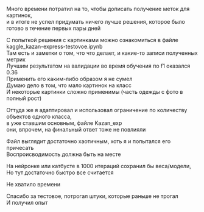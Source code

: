 Много времени потратил на то, чтобы дописать получение меток для картинок, <br/>
 и в итоге не успел придумать ничего лучше решения, которое было готово в течение первых пары дней <br/>

С попыткой решения с картинками можно ознакомиться в файле kaggle_kazan-express-testovoe.ipynb <br/>
 Там есть и заметки о том, что что делает, и какие-то записи полученных метрик <br/>
 Лучшим результатом на валидации во время обучения по f1 оказался 0.36 <br/>
 Применить его каким-либо образом я не сумел <br/>
 Думаю дело в том, что мало картинок на класс <br/>
 И некоторые картинки сложно применимы (часть одежды с фото в полный рост) <br/>

Оттуда же я адаптировал и использовал ограничение по количеству объектов одного класса, <br/>
 в уже ставшим основным, файле Kazan_exp <br/>
 они, впрочем, на финальный ответ тоже не повлияли <br/>

Файл выглядит достаточно хаотичным, хоть я и попытался его причесать <br/>
 Воспроисводимость должна быть на месте <br/>

На нейронке или катбусте в 1000 итераций сохранил бы веса/модели, <br/>
 Но тут достаточно быстро все считается <br/>

Не хватило времени <br/>

Спасибо за тестовое, потрогал штуки, которые раньше не трогал <br/>
И получил опыт <br/>
